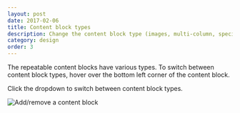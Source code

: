 ```yaml
---
layout: post
date: 2017-02-06
title: Content block types
description: Change the content block type (images, multi-column, specialty blocks)
category: design
order: 3
---
```


The repeatable content blocks have various types. To switch between content block types, hover over the bottom left corner of the content block. 

Click the dropdown to switch between content block types. 

![Add/remove a content block]({{site.image_path}}/{{page.category}}/change-content-type.gif)
